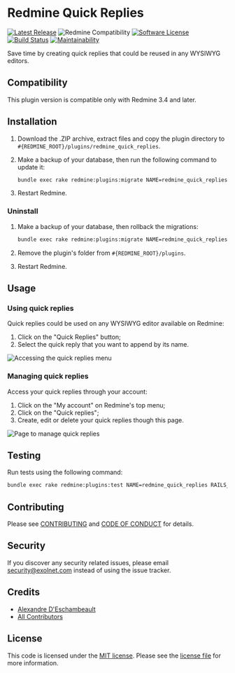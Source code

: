 # Redmine Quick Replies

[![Latest Release](https://img.shields.io/github/release/eXolnet/redmine_quick_replies.svg?style=flat-square)](https://github.com/eXolnet/redmine_quick_replies/releases)
![Redmine Compatibility](https://img.shields.io/static/v1?label=redmine&message=3.4.x-4.1.x&color=blue&style=flat-square)
[![Software License](https://img.shields.io/badge/license-MIT-8469ad.svg?style=flat-square)](LICENSE)
[![Build Status](https://img.shields.io/github/workflow/status/eXolnet/redmine_quick_replies/tests?label=tests&style=flat-square)](https://github.com/eXolnet/redmine_quick_replies/actions?query=workflow%3Atests)
[![Maintainability](https://api.codeclimate.com/v1/badges/3789abac23b73a9bf71b/maintainability)](https://codeclimate.com/github/eXolnet/redmine_quick_replies/maintainability)

Save time by creating quick replies that could be reused in any WYSIWYG editors.

## Compatibility

This plugin version is compatible only with Redmine 3.4 and later.

## Installation

1. Download the .ZIP archive, extract files and copy the plugin directory to `#{REDMINE_ROOT}/plugins/redmine_quick_replies`.

2. Make a backup of your database, then run the following command to update it:

    ```bash
    bundle exec rake redmine:plugins:migrate NAME=redmine_quick_replies RAILS_ENV=production
    ```

3. Restart Redmine.

### Uninstall

1. Make a backup of your database, then rollback the migrations:

    ```bash
    bundle exec rake redmine:plugins:migrate NAME=redmine_quick_replies VERSION=0 RAILS_ENV=production
    ```

2. Remove the plugin's folder from `#{REDMINE_ROOT}/plugins`.

3. Restart Redmine.

## Usage

### Using quick replies

Quick replies could be used on any WYSIWYG editor available on Redmine:

1. Click on the "Quick Replies" button;
2. Select the quick reply that you want to append by its name.

![Accessing the quick replies menu](https://github.com/eXolnet/redmine_quick_replies/blob/master/doc/images/access-quick-replies.png?raw=true)

### Managing quick replies

Access your quick replies through your account:

1. Click on the "My account" on Redmine's top menu;
2. Click on the "Quick replies";
3. Create, edit or delete your quick replies though this page.

![Page to manage quick replies](https://github.com/eXolnet/redmine_quick_replies/blob/master/doc/images/managing-quick-replies.png?raw=true)

## Testing

Run tests using the following command:

```bash
bundle exec rake redmine:plugins:test NAME=redmine_quick_replies RAILS_ENV=development
```

## Contributing

Please see [CONTRIBUTING](CONTRIBUTING.md) and [CODE OF CONDUCT](CODE_OF_CONDUCT.md) for details.

## Security

If you discover any security related issues, please email security@exolnet.com instead of using the issue tracker.

## Credits

- [Alexandre D'Eschambeault](https://github.com/xel1045)
- [All Contributors](../../contributors)

## License

This code is licensed under the [MIT license](http://choosealicense.com/licenses/mit/).
Please see the [license file](LICENSE) for more information.

